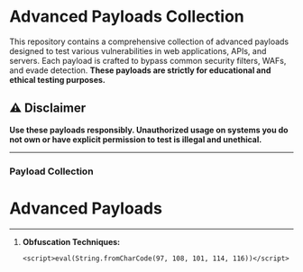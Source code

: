 # Advanced Payloads Collection

This repository contains a comprehensive collection of advanced payloads designed to test various vulnerabilities in web applications, APIs, and servers. Each payload is crafted to bypass common security filters, WAFs, and evade detection. **These payloads are strictly for educational and ethical testing purposes.**

## ⚠️ Disclaimer

**Use these payloads responsibly. Unauthorized usage on systems you do not own or have explicit permission to test is illegal and unethical.**

---

### Payload Collection

# Advanced Payloads
------------------

1. **Obfuscation Techniques:**
   ```plaintext
   <script>eval(String.fromCharCode(97, 108, 101, 114, 116))</script>
